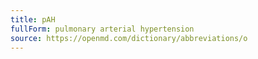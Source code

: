 ```yaml
---
title: pAH
fullForm: pulmonary arterial hypertension
source: https://openmd.com/dictionary/abbreviations/o
---
```

